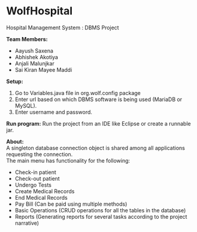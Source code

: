 # WolfHospital
Hospital Management  System : DBMS  Project

**Team Members:**
* Aayush Saxena
* Abhishek Akotiya
* Anjali Malunjkar
* Sai Kiran Mayee Maddi

**Setup:**
1. Go to Variables.java file in org.wolf.config package
2. Enter url based on which DBMS software is being used (MariaDB or MySQL).
3. Enter username and password.

**Run program:**
Run the project from an IDE like Eclipse or create a runnable jar.

**About:**  
A singleton database connection object is shared among all applications requesting the connection.  
The main menu has functionality for the following:
* Check-in patient
* Check-out patient
* Undergo Tests
* Create Medical Records
* End Medical Records
* Pay Bill (Can be paid using multiple methods)
* Basic Operations (CRUD operations for all the tables in the database)
* Reports (Generating reports for several tasks according to the project narrative)
